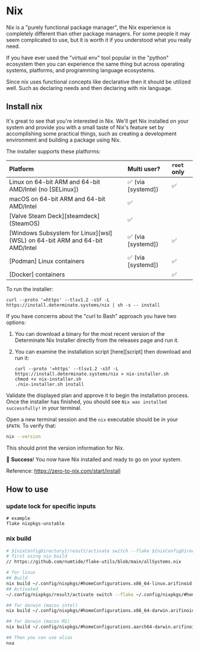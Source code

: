 # Nix

Nix is a "purely functional package manager", the Nix experience is completely different than other package managers. For some people it may seem complicated to use, but it is worth it if you understood what you really need.

If you have ever used the "virtual env" tool popular in the "python" ecosystem then you can experience the same thing but across operating systems, platforms, and programming language ecosystems.

Since nix uses functional concepts like declarative then it should be utilized well. Such as declaring needs and then declaring with nix language.

## Install nix

It's great to see that you're interested in Nix. We'll get Nix installed on your system and provide you with a small taste of Nix's feature set by accomplishing some practical things, such as creating a development environment and building a package using Nix.

The installer supports these platforms:

| Platform                                                                    | Multi user?        | `root` only |
| :-------------------------------------------------------------------------- | :----------------- | :---------- |
| Linux on 64-bit ARM and 64-bit AMD/Intel (no [SELinux])                     | ✅ (via [systemd]) | ✅          |
| macOS on 64-bit ARM and 64-bit AMD/Intel                                    | ✅                 |
| [Valve Steam Deck][steamdeck] (SteamOS)                                     | ✅                 |
| [Windows Subsystem for Linux][wsl] (WSL) on 64-bit ARM and 64-bit AMD/Intel | ✅ (via [systemd]) | ✅          |
| [Podman] Linux containers                                                   | ✅ (via [systemd]) | ✅          |
| [Docker] containers                                                         |                    | ✅          |

To run the installer:

```shell
curl --proto '=https' --tlsv1.2 -sSf -L https://install.determinate.systems/nix | sh -s -- install
```

If you have concerns about the "curl to Bash" approach you have two options:

1. You can download a binary for the most recent version of the Determinate Nix Installer directly from the releases page and run it.
2. You can examine the installation script [here][script] then download and run it:

   ```shell
   curl --proto '=https' --tlsv1.2 -sSf -L https://install.determinate.systems/nix > nix-installer.sh
   chmod +x nix-installer.sh
   ./nix-installer.sh install
   ```

Validate the displayed plan and approve it to begin the installation process.
Once the installer has finished, you should see `Nix was installed successfully!` in your terminal.

Open a new terminal session and the `nix` executable should be in your `$PATH`.
To verify that:

```bash
nix --version
```

This should print the version information for Nix.

:rocket: **Success**!
You now have Nix installed and ready to go on your system.

Reference: <https://zero-to-nix.com/start/install>

## How to use

### update lock for specific inputs

```
# example
flake nixpkgs-unstable
```

### nix build

```bash
# ${nixConfigDirectory}/result/activate switch --flake ${nixConfigDirectory}/#homeConfigurations.${system}.${username}
# first using nix build
// https://github.com/numtide/flake-utils/blob/main/allSystems.nix

# for linux
## Build
nix build ~/.config/nixpkgs/#homeConfigurations.x86_64-linux.arifinoid.activationPackage -o ~/.config/nixpkgs/result
## Activated
~/.config/nixpkgs/result/activate switch --flake ~/.config/nixpkgs/#homeConfigurations.x86_64-linux.arifinoid

## for darwin (macos intel)
nix build ~/.config/nixpkgs/#homeConfigurations.x86_64-darwin.arifinoid.activationPackage -o ~/.config/nixpkgs/result

## for darwin (macos M1)
nix build ~/.config/nixpkgs/#homeConfigurations.aarch64-darwin.arifinoid.activationPackage -o ~/.config/nixpkgs/result

## Then you can use alias
nxa
```
